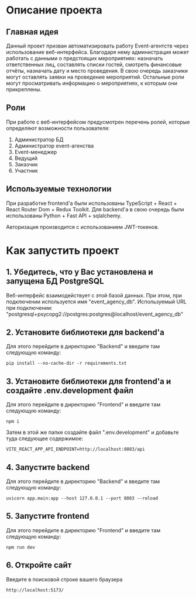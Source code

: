 # Описание проекта

## Главная идея

Данный проект призван автоматизировать работу Event-агентств через использование веб-интерфейса. Благодаря нему администрация может работать с данными о предстоящих мероприятиях: назначать ответственных лиц, составлять списки гостей, смотреть финансовые отчёты, назначать дату и место проведения. В свою очередь заказчики могут оставлять заявки на проведение мероприятий. Остальные роли могут просматривать информацию о мероприятиях, к которым они прикреплены.

## Роли

При работе с веб-интерфейсом предусмотрен перечень ролей, которые определяют возможности пользователя:

1. Администратор БД
2. Администратор event-агенства
3. Event-менеджер
4. Ведущий
5. Заказчик
6. Участник

## Используемые технологии

При разработке frontend'а были использованы TypeScript + React + React Router Dom + Redux Toolkit.
Для backend'а в свою очередь были использованы Python + Fast API + sqlalchemy.

Авторизация производится с использованием JWT-токенов.

# Как запустить проект

## 1. Убедитесь, что у Вас установлена и запущена БД PostgreSQL

Веб-интерфейс взаимодействует с этой базой данных. При этом, при подключении используется имя "event_agency_db".
Используемый URL при подключении: "postgresql+psycopg2://postgres:postgres@localhost/event_agency_db"

## 2. Установите библиотеки для backend'а

Для этого перейдите в директорию "Backend" и введите там следующую команду:

```shell
pip install --no-cache-dir -r requirements.txt
```

## 3. Установите библиотеки для frontend'а и создайте .env.development файл

Для этого перейдите в директорию "Frontend" и введите там следующую команду:

```shell
npm i
```

Затем в этой же папке создайте файл ".env.development" и добавьте туда следующее содержимое:

```
VITE_REACT_APP_API_ENDPOINT=http://localhost:8083/api
```

## 4. Запустите backend

Для этого перейдите в директорию "Backend" и введите там следующую команду:

```shell
uvicorn app.main:app --host 127.0.0.1 --port 8083 --reload
```

## 5. Запустите frontend

Для этого перейдите в директорию "Frontend" и введите там следующую команду:

```shell
npm run dev
```

## 6. Откройте сайт

Введите в поисковой строке вашего браузера

```
http://localhost:5173/
```
